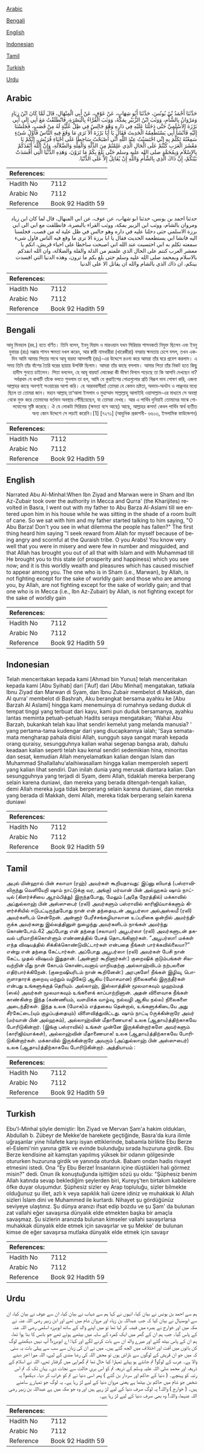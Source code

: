 [Arabic](#arabic)

[Bengali](#bengali)

[English](#english)

[Indonesian](#indonesian)

[Tamil](#tamil)

[Turkish](#turkish)

[Urdu](#urdu)

## Arabic


<div dir="rtl" lang="ar" style={{fontSize:'larger',backgroundColor:'#f8f9fa',padding:20}}>
حَدَّثَنَا أَحْمَدُ بْنُ يُونُسَ، حَدَّثَنَا أَبُو شِهَابٍ، عَنْ عَوْفٍ، عَنْ أَبِي الْمِنْهَالِ، قَالَ لَمَّا كَانَ ابْنُ زِيَادٍ وَمَرْوَانُ بِالشَّأْمِ، وَوَثَبَ ابْنُ الزُّبَيْرِ بِمَكَّةَ، وَوَثَبَ الْقُرَّاءُ بِالْبَصْرَةِ، فَانْطَلَقْتُ مَعَ أَبِي إِلَى أَبِي بَرْزَةَ الأَسْلَمِيِّ حَتَّى دَخَلْنَا عَلَيْهِ فِي دَارِهِ وَهْوَ جَالِسٌ فِي ظِلِّ عُلِّيَّةٍ لَهُ مِنْ قَصَبٍ، فَجَلَسْنَا إِلَيْهِ فَأَنْشَأَ أَبِي يَسْتَطْعِمُهُ الْحَدِيثَ فَقَالَ يَا أَبَا بَرْزَةَ أَلاَ تَرَى مَا وَقَعَ فِيهِ النَّاسُ فَأَوَّلُ شَىْءٍ سَمِعْتُهُ تَكَلَّمَ بِهِ إِنِّي احْتَسَبْتُ عِنْدَ اللَّهِ أَنِّي أَصْبَحْتُ سَاخِطًا عَلَى أَحْيَاءِ قُرَيْشٍ، إِنَّكُمْ يَا مَعْشَرَ الْعَرَبِ كُنْتُمْ عَلَى الْحَالِ الَّذِي عَلِمْتُمْ مِنَ الذِّلَّةِ وَالْقِلَّةِ وَالضَّلاَلَةِ، وَإِنَّ اللَّهَ أَنْقَذَكُمْ بِالإِسْلاَمِ وَبِمُحَمَّدٍ صلى الله عليه وسلم حَتَّى بَلَغَ بِكُمْ مَا تَرَوْنَ، وَهَذِهِ الدُّنْيَا الَّتِي أَفْسَدَتْ بَيْنَكُمْ، إِنَّ ذَاكَ الَّذِي بِالشَّأْمِ وَاللَّهِ إِنْ يُقَاتِلُ إِلاَّ عَلَى الدُّنْيَا‏.‏
</div>
<div style={{backgroundColor:'#f8f9fa',padding:20, marginBottom: 10}}><table> <thead> <tr> <th>References:</th> <th></th> </tr> </thead> <tbody><tr><td>Hadith No</td><td>7112</td></tr><tr><td>Arabic No</td><td>7112</td></tr><tr><td>Reference</td><td>Book 92 Hadith 59</td></tr></tbody></table></div>


<div dir="rtl" lang="ar" style={{fontSize:'larger',backgroundColor:'#f8f9fa',padding:20}}>
حدثنا احمد بن يونس، حدثنا ابو شهاب، عن عوف، عن ابي المنهال، قال لما كان ابن زياد ومروان بالشام، ووثب ابن الزبير بمكة، ووثب القراء بالبصرة، فانطلقت مع ابي الى ابي برزة الاسلمي حتى دخلنا عليه في داره وهو جالس في ظل علية له من قصب، فجلسنا اليه فانشا ابي يستطعمه الحديث فقال يا ابا برزة الا ترى ما وقع فيه الناس فاول شىء سمعته تكلم به اني احتسبت عند الله اني اصبحت ساخطا على احياء قريش، انكم يا معشر العرب كنتم على الحال الذي علمتم من الذلة والقلة والضلالة، وان الله انقذكم بالاسلام وبمحمد صلى الله عليه وسلم حتى بلغ بكم ما ترون، وهذه الدنيا التي افسدت بينكم، ان ذاك الذي بالشام والله ان يقاتل الا على الدنيا
</div>
<div style={{backgroundColor:'#f8f9fa',padding:20, marginBottom: 10}}><table> <thead> <tr> <th>References:</th> <th></th> </tr> </thead> <tbody><tr><td>Hadith No</td><td>7112</td></tr><tr><td>Arabic No</td><td>7112</td></tr><tr><td>Reference</td><td>Book 92 Hadith 59</td></tr></tbody></table></div>

## Bengali


<div dir="rtl" lang="bn" style={{fontSize:'larger',backgroundColor:'#f8f9fa',padding:20}}>
আবু মিনহাল (রহ.) হতে বর্ণিত। তিনি বলেন, ইবনু যিয়াদ ও মারওয়ান যখন সিরিয়ার শাসনকর্তা নিযুক্ত ছিলেন এবং ইবনু যুবায়র (রাঃ) মক্কার শাসন ক্ষমতা দখল করেন, আর ক্বারী নামধারীরা (খারেজীরা) বসরায় ক্ষমতায় চেপে বসল, তখন একদিন আমি আমার পিতার সাথে আবূ বারযা আসলামী (রাঃ)-এর উদ্দেশে রওনা করে আমরা তাঁর ঘরে প্রবেশ করলাম। এ সময় তিনি তাঁর বাঁশের তৈরি ঘরের ছায়ায় উপবিষ্ট ছিলাম। আমরা তাঁর কাছে বসলাম। আমার পিতা তাঁর নিকট হতে কিছু হাদীস শুনতে চাইলেন। পিতা বললেন, হে আবূ বারযা! লোকেরা কী ভীষণ বিপদে পড়েছে তা কি আপনি দেখছেন না? সর্বপ্রথম যে কথাটি তাঁকে বলতে শুনলাম তা হল, আমি যে কুরাইশের গোত্রগুলোর প্রতি বিরূপ ভাব পোষণ করি, এজন্য আল্লাহর কাছে অবশ্যই সওয়ারের আশা করি। হে আরববাসীরা! তোমরা যে কেমন ভ্রষ্টতা, অভাব-অনটন ও লাঞ্ছনার মধ্যে ছিলে তা তোমরা জান। মহান আল্লাহ্ তা‘আলা ইসলাম ও মুহাম্মাদ সাল্লাল্লাহু আলাইহি ওয়াসাল্লাম-এর মাধ্যমে সে অবস্থা থেকে মুক্ত করে তোমাদের বর্তমান অবস্থায় পৌঁছিয়েছেন, যা তোমরা দেখছ। আর এ পার্থিব দুনিয়াই তোমাদের মাঝে গোলযোগের সৃষ্টি করেছে। ঐ যে লোকটা সিরিয়ায় (ক্ষমতা বসে আছে) আছে, আল্লাহর কসম! কেবল পার্থিব স্বার্থ ব্যতীত অন্য কোন উদ্দেশে সে লড়াই করেনি।[1] [৭২৭১] (আধুনিক প্রকাশনী- ৬৬১৩, ইসলামিক ফাউন্ডেশন)
</div>
<div style={{backgroundColor:'#f8f9fa',padding:20, marginBottom: 10}}><table> <thead> <tr> <th>References:</th> <th></th> </tr> </thead> <tbody><tr><td>Hadith No</td><td>7112</td></tr><tr><td>Arabic No</td><td>7112</td></tr><tr><td>Reference</td><td>Book 92 Hadith 59</td></tr></tbody></table></div>

## English


<div dir="ltr" lang="en" style={{fontSize:'larger',backgroundColor:'#f8f9fa',padding:20}}>
Narrated Abu Al-Minhal:When Ibn Ziyad and Marwan were in Sham and Ibn Az-Zubair took over the authority in Mecca and Qurra' (the Kharijites) revolted in Basra, I went out with my father to Abu Barza Al-Aslami till we entered upon him in his house while he was sitting in the shade of a room built of cane. So we sat with him and my father started talking to him saying, "O Abu Barza! Don't you see in what dilemma the people has fallen?" The first thing heard him saying "I seek reward from Allah for myself because of being angry and scornful at the Quraish tribe. O you Arabs! You know very well that you were in misery and were few in number and misguided, and that Allah has brought you out of all that with Islam and with Muhammad till He brought you to this state (of prosperity and happiness) which you see now; and it is this worldly wealth and pleasures which has caused mischief to appear among you. The one who is in Sham (i.e., Marwan), by Allah, is not fighting except for the sake of worldly gain: and those who are among you, by Allah, are not fighting except for the sake of worldly gain; and that one who is in Mecca (i.e., Ibn Az-Zubair) by Allah, is not fighting except for the sake of worldly gain
</div>
<div style={{backgroundColor:'#f8f9fa',padding:20, marginBottom: 10}}><table> <thead> <tr> <th>References:</th> <th></th> </tr> </thead> <tbody><tr><td>Hadith No</td><td>7112</td></tr><tr><td>Arabic No</td><td>7112</td></tr><tr><td>Reference</td><td>Book 92 Hadith 59</td></tr></tbody></table></div>

## Indonesian


<div dir="ltr" lang="id" style={{fontSize:'larger',backgroundColor:'#f8f9fa',padding:20}}>
Telah menceritakan kepada kami [Ahmad bin Yunus] telah menceritakan kepada kami [Abu Syihab] dari ['Auf] dari [Abu Minhal] mengatakan, tatkala Ibnu Ziyad dan Marwan di Syam, dan Ibnu Zubair membelot di Makkah, dan Al qurra' membelot di Bashrah, Aku berangkat bersama ayahku ke [Abu Barzah Al Aslami] hingga kami menemuinya di rumahnya sedang duduk di tempat tinggi yang terbuat dari kayu, kami pun duduk bersamanya, ayahku lantas meminta petuah-petuah Hadits seraya mengatakan; 'Wahai Abu Barzah, bukankah telah kau lihat sendiri kemelut yang melanda manusia? ' yang pertama-tama kudengar dari yang diucapkannya ialah; 'Saya semata-mata mengharap pahala disisi Allah, sungguh saya sangat marah kepada orang quraisy, sesungguhnya kalian wahai segenap bangsa arab, dahulu keadaan kalian seperti telah kau kenal sendiri sedemikian hina, minoritas dan sesat, kemudian Allah menyelamatkan kalian dengan Islam dan Muhammad Shallallahu'alaihiwasallam hingga kalian memperoleh seperti yang kalian lihat sendiri. Dan inilah dunia yang merusak diantara kalian. Dan sesungguhnya yang terjadi di Syam, demi Allah, tidaklah mereka berperang selain karena duniawi, dan mereka yang berada ditengah-tengah kalian, demi Allah mereka juga tidak berperang selain karena duniawi, dan mereka yang berada di Makkah, demi Allah, mereka tidak berperang selain karena duniawi
</div>
<div style={{backgroundColor:'#f8f9fa',padding:20, marginBottom: 10}}><table> <thead> <tr> <th>References:</th> <th></th> </tr> </thead> <tbody><tr><td>Hadith No</td><td>7112</td></tr><tr><td>Arabic No</td><td>7112</td></tr><tr><td>Reference</td><td>Book 92 Hadith 59</td></tr></tbody></table></div>

## Tamil


<div dir="ltr" lang="ta" style={{fontSize:'larger',backgroundColor:'#f8f9fa',padding:20}}>
அபுல் மின்ஹால் பின் சலாமா (ரஹ்) அவர்கள் கூறியதாவது: இப்னு ஸியாத் (பஸ்ராவிலிருந்து வெளியேறி ஷாம் நாட்டுக்கு வர, அங்கு) மர்வான் பின் அல்ஹகம் ஷாம் நாட்டில் (கிளர்ச்சியை ஆரம்பித்து) இருந்தபோது, மேலும் (அதே நேரத்தில்) மக்காவில் அப்துல்லாஹ் பின் அஸ்ஸுபைர் (ரலி) அவர்களும் பஸ்ராவில் காரிஜிய்யாக்களும் கிளர்ச்சியில் ஈடுபட்டிருந்தபோது நான் என் தந்தையுடன் அபூபர்ஸா அல்அஸ்லமீ (ரலி) அவர்களிடம் சென்றேன். அன்னார் பேரீச்சங்கழியாலான உப்பரிகை ஒன்றில் அமர்ந்திருக்க அவர்களது இல்லத்தினுள் நுழைந்து அவர்களிடம் நாங்கள் அமர்ந்து கொண்டோம்.42 அப்போது என் தந்தை (சலாமா) அபூபர்ஸா (ரலி) அவர்களுடன் தகவல் பரிமாறிக்கொள்ளும் எண்ணத்தில் பேசத் தொடங்கினார்கள். “அபூபர்ஸா! மக்கள் எந்த விஷயத்தில் சிக்கிக்கொண்டுவிட்டார்கள் என்பதை நீங்கள் பார்க்கவில்லையா?” என்று என் தந்தை கேட்டார்கள். அப்போது அபூபர்ஸா (ரலி) அவர்கள் பேசி நான் கேட்ட முதல் விஷயம் இதுதான். (அன்னார் கூறினார்கள்:) குறைஷிக் குடும்பங்கள் சிலவற்றின் மீது நான் கோபம் கொண்டவனாய் மாறியதற்கு அல்லாஹ்விடம் நற்பலனை எதிர்பார்க்கிறேன். (குறைஷியரிடம் நான் கூறினேன்:) அரபுகளே! நீங்கள் இழிவு, பொருளாதாரக் குறைவு மற்றும் வழிகேடு ஆகிய (மோசமான) நிலைகளில் இருந்தீர்கள் என்பது உங்களுக்குத் தெரியும். அல்லாஹ், இஸ்லாத்தின் மூலமாகவும் முஹம்மத் (ஸல்) அவர்கள் மூலமாகவும் உங்களைக் காப்பாற்றினான். அதன் விளைவாக நீங்கள் காண்கின்ற இந்த (கண்ணியம், வளமிக்க வாழ்வு, நல்வழி ஆகிய நல்ல) நிலைகளை அடைந்தீர்கள். இந்த உலக (மோக)ம் எத்தகைய தென்றால், உங்களுக்கிடையே அது சீர்கேட்டை(யும் குழப்பத்தையும்) விளைவித்துவிட்டது. ஷாம் நாட்டி óருக்கின்றாரே அவர் (மர்வான் பின் அல்ஹகம்), அல்லாஹ்வின் மீதாணையாக! உலக (ஆதாய)த்திற்காகவே போரிடுகின்றார். (இங்கு பஸ்ராவில்) உங்கள் முன்னே இருக்கின்றார்களே அவர்களும் (காரிஜிய்யாக்கள்), அல்லாஹ்வின் மீதாணையாக! உலக (ஆதாய)த்திற்காகவே போரிடுகின்றார்கள். மக்காவில் இருக்கின்றாரே அவரும் (அப்துல்லாஹ் பின் அஸ்ஸுபைர்) உலக (ஆதாய)த்திற்காகவே போரிடுகின்றார். அத்தியாயம் :
</div>
<div style={{backgroundColor:'#f8f9fa',padding:20, marginBottom: 10}}><table> <thead> <tr> <th>References:</th> <th></th> </tr> </thead> <tbody><tr><td>Hadith No</td><td>7112</td></tr><tr><td>Arabic No</td><td>7112</td></tr><tr><td>Reference</td><td>Book 92 Hadith 59</td></tr></tbody></table></div>

## Turkish


<div dir="ltr" lang="tr" style={{fontSize:'larger',backgroundColor:'#f8f9fa',padding:20}}>
Ebu'l-Minhal şöyle demiştir: İbn Ziyad ve Mervan Şam'a hakim oldukları, Abdullah b. Zübeyr de Mekke'de harekete geçtiğinde, Basra'da kura ilimle uğraşanlar yine hilafete karşı isyan ettiklerinde, babamla birlikte Ebu Berze el-Eslemi'nin yanına gittik ve evinde bulunduğu sırada huzuruna girdik. Ebu Berze kendisine ait kamıştan yapılmış yüksek bir odanın gölgesinde otururken huzuruna girdik ve yanında oturduk. Babam ondan hadis rivayet etmesini istedi. Ona "Ey Ebu Berze! İnsanların içine düştükleri hali görmez misin?" dedi. Onun ilk konuştuğunda işittiğim sözü şu oldu: "Şüphesiz benim Allah katında sevap beklediğim şeylerden biri, Kureyş'ten birtakım kabileiere öfke duyar oluşumdur. Şüphesiz sizler ey Arap topluluğu, sizler bilmekte olduğunuz şu illet, azlı k veya sapıklık hali üzere idiniz ve muhakkak ki Allah sizleri İslam dini ve Muhammed ile kurtardı. Nihayet şu gördüğünüz seviyeye ulaştınız. Şu dünya aranızı ifsat edip bozdu ve şu Şam' da bulunan zat vallahi eğer savaşırsa dünyalık elde etmekten başka bir amaçla savaşmaz. Şu sizlerin aranızda bulunan kimseler vallahi savaşırlarsa muhakkak dünyalık elde etmek için savaşırlar ve şu Mekke' de bulunan kimse de eğer savaşırsa mutlaka dünyalık elde etmek için savaşır
</div>
<div style={{backgroundColor:'#f8f9fa',padding:20, marginBottom: 10}}><table> <thead> <tr> <th>References:</th> <th></th> </tr> </thead> <tbody><tr><td>Hadith No</td><td>7112</td></tr><tr><td>Arabic No</td><td>7112</td></tr><tr><td>Reference</td><td>Book 92 Hadith 59</td></tr></tbody></table></div>

## Urdu


<div dir="rtl" lang="ur" style={{fontSize:'larger',backgroundColor:'#f8f9fa',padding:20}}>
ہم سے احمد بن یونس نے بیان کیا، انہوں نے کہا ہم سے شہاب نے بیان کیا، ان سے عوف نے بیان کیا، ان سے ابومنہال نے بیان کیا کہ جب عبداللہ بن زیاد اور مروان شام میں تھے اور ابن زبیر رضی اللہ عنہ نے مکہ میں اور خوارج نے بصرہ میں قبضہ کر لیا تھا تو میں اپنے والد کے ساتھ ابوبرزہ اسلمی رضی اللہ عنہ کے پاس گیا۔ جب ہم ان کے گھر میں ایک کمرہ کے سایہ میں بیٹھے ہوئے تھے جو بانس کا بنا ہوا تھا، ہم ان کے پاس بیٹھ گئے اور میرے والد ان سے بات کرنے لگے اور کہا: اے ابوبرزہ! آپ نہیں دیکھتے لوگ کن باتوں میں آفت اور اختلاف میں الجھ گئے ہیں۔ میں نے ان کی زبان سے سب سے پہلی بات یہ سنی کہ میں جو ان قریش کے لوگوں سے ناراض ہوں تو محض اللہ کی رضا مندی کے لیے، اللہ میرا اجر دینے والا ہے۔ عرب کے لوگو! تم جانتے ہو پہلے تمہارا کیا حال تھا تم گمراہی میں گرفتار تھے، اللہ نے اسلام کے ذریعہ اور محمد صلی اللہ علیہ وسلم کے ذریعہ تم کو اس بری حالت سے نجات دی۔ یہاں تک کہ تم اس رتبہ کو پہنچے۔ ( دنیا کے حاکم اور سردار بن گئے ) پھر اسی دنیا نے تم کو خراب کر دیا۔ دیکھو! یہ شخص جو شام میں حاکم بن بیٹھا ہے یعنی مروان دنیا کے لیے لڑ رہا ہے۔ یہ لوگ جو تمہارے سامنے ہیں۔ ( خوارج ) واللہ! یہ لوگ صرف دنیا کے لیے لڑ رہے ہیں اور وہ جو مکہ میں ہے عبداللہ بن زبیر رضی اللہ عنہما، واللہ! وہ بھی صرف دنیا کے لیے لڑ رہا ہے۔
</div>
<div style={{backgroundColor:'#f8f9fa',padding:20, marginBottom: 10}}><table> <thead> <tr> <th>References:</th> <th></th> </tr> </thead> <tbody><tr><td>Hadith No</td><td>7112</td></tr><tr><td>Arabic No</td><td>7112</td></tr><tr><td>Reference</td><td>Book 92 Hadith 59</td></tr></tbody></table></div>